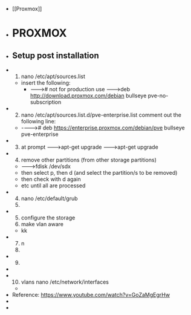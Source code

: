 - [[Proxmox]]
- # PROXMOX
- ## Setup post installation
- 1. nano /etc/apt/sources.list
	- insert the following:
		- ---># not for production use
		  --->deb http://download.proxmox.com/debian bullseye pve-no-subscription
- 2. nano /etc/apt/sources.list.d/pve-enterprise.list
  comment out the following line:
	- ----># deb https://enterprise.proxmox.com/debian/pve bullseye pve-enterprise
- 3. at prompt 
  --->apt-get upgrade
  --->apt-get upgrade
- 4. remove other partitions (from other storage partitions)
	- --->fdisk /dev/sdx
	- then select p, then d (and select the partition/s to be removed)
	- then check with d again
	- etc until all are processed
- 4. nano /etc/default/grub
  5.
- 5. configure the storage
  5. make vlan aware
	- kk
- 7. n
  8.
- 9.
-
- 10. vlans
  nano /etc/network/interfaces
	-
- Reference: https://www.youtube.com/watch?v=GoZaMgEgrHw
-
-